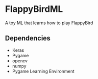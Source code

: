 # FlappyBirdML
A toy ML that learns how to play FlappyBird

## Dependencies

* Keras
* Pygame
* opencv
* numpy
* Pygame Learning Environment